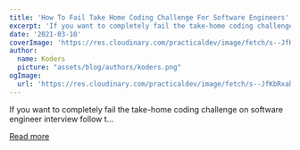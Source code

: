 ```yaml
---
title: 'How To Fail Take Home Coding Challenge For Software Engineers'
excerpt: 'If you want to completely fail the take-home coding challenge on software engineer interview follow t...'
date: '2021-03-10'
coverImage: 'https://res.cloudinary.com/practicaldev/image/fetch/s--JfKbRxah--/c_imagga_scale,f_auto,fl_progressive,h_420,q_auto,w_1000/https://dev-to-uploads.s3.amazonaws.com/uploads/articles/enam6kxzzyir0vu7uqlx.png'
author:
  name: Koders
  picture: "assets/blog/authors/koders.png"
ogImage:
  url: 'https://res.cloudinary.com/practicaldev/image/fetch/s--JfKbRxah--/c_imagga_scale,f_auto,fl_progressive,h_420,q_auto,w_1000/https://dev-to-uploads.s3.amazonaws.com/uploads/articles/enam6kxzzyir0vu7uqlx.png'
---
```


If you want to completely fail the take-home coding challenge on software engineer interview follow t...

[Read more](https://dev.to/nickbulljs/how-to-fail-take-home-coding-challenge-for-software-engineers-1fn3)
